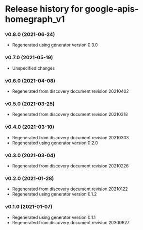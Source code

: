 # Release history for google-apis-homegraph_v1

### v0.8.0 (2021-06-24)

* Regenerated using generator version 0.3.0

### v0.7.0 (2021-05-19)

* Unspecified changes

### v0.6.0 (2021-04-08)

* Regenerated from discovery document revision 20210402

### v0.5.0 (2021-03-25)

* Regenerated from discovery document revision 20210318

### v0.4.0 (2021-03-10)

* Regenerated from discovery document revision 20210303
* Regenerated using generator version 0.2.0

### v0.3.0 (2021-03-04)

* Regenerated from discovery document revision 20210226

### v0.2.0 (2021-01-28)

* Regenerated from discovery document revision 20210122
* Regenerated using generator version 0.1.2

### v0.1.0 (2021-01-07)

* Regenerated using generator version 0.1.1
* Regenerated from discovery document revision 20200827

